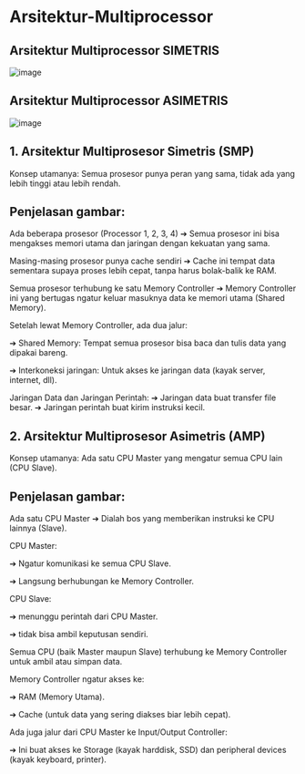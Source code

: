 # Arsitektur-Multiprocessor
## Arsitektur Multiprocessor SIMETRIS
![image](https://github.com/user-attachments/assets/915d2a39-db8e-4448-aa4c-b59d529b528a)

## Arsitektur Multiprocessor ASIMETRIS
![image](https://github.com/user-attachments/assets/403b6f12-a411-4155-bf1c-6a6ccf1c00a7)

## 1. Arsitektur Multiprosesor Simetris (SMP)
Konsep utamanya: Semua prosesor punya peran yang sama, tidak ada yang lebih tinggi atau lebih rendah.

## Penjelasan gambar:
Ada beberapa prosesor (Processor 1, 2, 3, 4) ➔ Semua prosesor ini bisa mengakses memori utama dan jaringan dengan kekuatan yang sama.

Masing-masing prosesor punya cache sendiri ➔ Cache ini tempat data sementara supaya proses lebih cepat, tanpa harus bolak-balik ke RAM.

Semua prosesor terhubung ke satu Memory Controller ➔ Memory Controller ini yang bertugas ngatur keluar masuknya data ke memori utama (Shared Memory).

Setelah lewat Memory Controller, ada dua jalur:

➔ Shared Memory: Tempat semua prosesor bisa baca dan tulis data yang dipakai bareng.

➔ Interkoneksi jaringan: Untuk akses ke jaringan data (kayak server, internet, dll).

Jaringan Data dan Jaringan Perintah:
➔ Jaringan data buat transfer file besar.
➔ Jaringan perintah buat kirim instruksi kecil.

## 2. Arsitektur Multiprosesor Asimetris (AMP)
 Konsep utamanya: Ada satu CPU Master yang mengatur semua CPU lain (CPU Slave).

## Penjelasan gambar:
Ada satu CPU Master ➔ Dialah bos yang memberikan instruksi ke CPU lainnya (Slave).

 CPU Master:

➔ Ngatur komunikasi ke semua CPU Slave.

➔ Langsung berhubungan ke Memory Controller.

 CPU Slave:

➔ menunggu perintah dari CPU Master.

➔ tidak bisa ambil keputusan sendiri.

Semua CPU (baik Master maupun Slave) terhubung ke Memory Controller untuk ambil atau simpan data.

 Memory Controller ngatur akses ke:

➔ RAM (Memory Utama).

➔ Cache (untuk data yang sering diakses biar lebih cepat).

Ada juga jalur dari CPU Master ke Input/Output Controller:

➔ Ini buat akses ke Storage (kayak harddisk, SSD) dan peripheral devices (kayak keyboard, printer).
